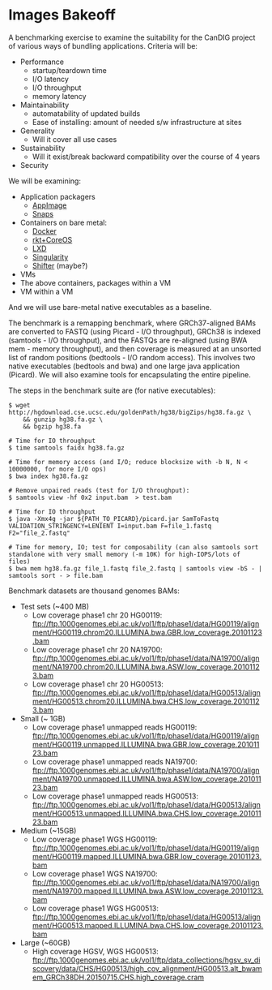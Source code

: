# Images Bakeoff

A benchmarking exercise to examine the suitability for the CanDIG project of various 
ways of bundling applications.  Criteria will be:

- Performance
    - startup/teardown time
    - I/O latency
    - I/O throughput
    - memory latency
- Maintainability
    - automatability of updated builds
    - Ease of installing: amount of needed s/w infrastructure at sites
- Generality
    - Will it cover all use cases
- Sustainability
    - Will it exist/break backward compatibility over the course of 4 years
- Security

We will be examining:
- Application packagers
    - [AppImage](http://appimage.org)
    - [Snaps](http://snapcraft.io)
- Containers on bare metal:
    - [Docker](http://docker.com)
    - [rkt+CoreOS](https://coreos.com/rkt/)
    - [LXD](https://www.ubuntu.com/cloud/lxd)
    - [Singularity](http://singularity.lbl.gov)
    - [Shifter](https://github.com/NERSC/shifter) (maybe?)
- VMs
- The above containers, packages within a VM
- VM within a VM

And we will use bare-metal native executables as a baseline.

The benchmark is a remapping benchmark, where GRCh37-aligned BAMs
are converted to FASTQ (using Picard - I/O throughput), GRCh38 is
indexed (samtools - I/O throughput), and the FASTQs are re-aligned
(using BWA mem - memory throughput), and then coverage is measured
at an unsorted list of random positions (bedtools - I/O random
access).  This involves two native executables (bedtools and bwa) and
one large java application (Picard).  We will also examine tools for
encapsulating the entire pipeline.

The steps in the benchmark suite are (for native executables):

```
$ wget http://hgdownload.cse.ucsc.edu/goldenPath/hg38/bigZips/hg38.fa.gz \
    && gunzip hg38.fa.gz \
    && bgzip hg38.fa

# Time for IO throughput
$ time samtools faidx hg38.fa.gz

# Time for memory access (and I/O; reduce blocksize with -b N, N < 10000000, for more I/O ops)
$ bwa index hg38.fa.gz

# Remove unpaired reads (test for I/O throughput):
$ samtools view -hf 0x2 input.bam  > test.bam

# Time for IO throughput
$ java -Xmx4g -jar ${PATH_TO_PICARD}/picard.jar SamToFastq VALIDATION_STRINGENCY=LENIENT I=input.bam F=file_1.fastq F2="file_2.fastq"

# Time for memory, IO; test for composability (can also samtools sort standalone with very small memory (-m 10K) for high-IOPS/lots of files)
$ bwa mem hg38.fa.gz file_1.fastq file_2.fastq | samtools view -bS - | samtools sort - > file.bam
```

Benchmark datasets are thousand genomes BAMs:

* Test sets (~400 MB)
    - Low coverage phase1 chr 20 HG00119: ftp://ftp.1000genomes.ebi.ac.uk/vol1/ftp/phase1/data/HG00119/alignment/HG00119.chrom20.ILLUMINA.bwa.GBR.low_coverage.20101123.bam
    - Low coverage phase1 chr 20 NA19700: ftp://ftp.1000genomes.ebi.ac.uk/vol1/ftp/phase1/data/NA19700/alignment/NA19700.chrom20.ILLUMINA.bwa.ASW.low_coverage.20101123.bam
    - Low coverage phase1 chr 20 HG00513: ftp://ftp.1000genomes.ebi.ac.uk/vol1/ftp/phase1/data/HG00513/alignment/HG00513.chrom20.ILLUMINA.bwa.CHS.low_coverage.20101123.bam
* Small (~ 1GB)
    - Low coverage phase1 unmapped reads HG00119: ftp://ftp.1000genomes.ebi.ac.uk/vol1/ftp/phase1/data/HG00119/alignment/HG00119.unmapped.ILLUMINA.bwa.GBR.low_coverage.20101123.bam
    - Low coverage phase1 unmapped reads NA19700: ftp://ftp.1000genomes.ebi.ac.uk/vol1/ftp/phase1/data/NA19700/alignment/NA19700.unmapped.ILLUMINA.bwa.ASW.low_coverage.20101123.bam
    - Low coverage phase1 unmapped reads HG00513: ftp://ftp.1000genomes.ebi.ac.uk/vol1/ftp/phase1/data/HG00513/alignment/HG00513.unmapped.ILLUMINA.bwa.CHS.low_coverage.20101123.bam
* Medium (~15GB)
    - Low coverage phase1 WGS HG00119: ftp://ftp.1000genomes.ebi.ac.uk/vol1/ftp/phase1/data/HG00119/alignment/HG00119.mapped.ILLUMINA.bwa.GBR.low_coverage.20101123.bam
    - Low coverage phase1 WGS NA19700: ftp://ftp.1000genomes.ebi.ac.uk/vol1/ftp/phase1/data/NA19700/alignment/NA19700.mapped.ILLUMINA.bwa.ASW.low_coverage.20101123.bam
    - Low coverage phase1 WGS HG00513: ftp://ftp.1000genomes.ebi.ac.uk/vol1/ftp/phase1/data/HG00513/alignment/HG00513.mapped.ILLUMINA.bwa.CHS.low_coverage.20101123.bam
* Large (~60GB)
    - High coverage HGSV, WGS HG00513: ftp://ftp.1000genomes.ebi.ac.uk/vol1/ftp/data_collections/hgsv_sv_discovery/data/CHS/HG00513/high_cov_alignment/HG00513.alt_bwamem_GRCh38DH.20150715.CHS.high_coverage.cram
